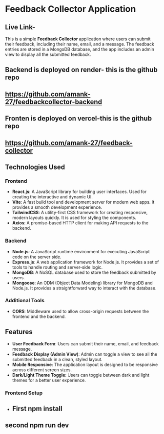 # Feedback Collector Application

## Live Link- 

This is a simple **Feedback Collector** application where users can submit their feedback, including their name, email, and a message. The feedback entries are stored in a MongoDB database, and the app includes an admin view to display all the submitted feedback.

## Backend is deployed on render- this is the github repo
## https://github.com/amank-27/feedbackcollector-backend

## Fronten is deployed on vercel-this is the github repo
## https://github.com/amank-27/feedback-collector

## Technologies Used

### Frontend
- **React.js**: A JavaScript library for building user interfaces. Used for creating the interactive and dynamic UI.
- **Vite**: A fast build tool and development server for modern web apps. It provides a smooth development experience.
- **TailwindCSS**: A utility-first CSS framework for creating responsive, modern layouts quickly. It is used for styling the components.
- **Axios**: A promise-based HTTP client for making API requests to the backend.

### Backend
- **Node.js**: A JavaScript runtime environment for executing JavaScript code on the server side.
- **Express.js**: A web application framework for Node.js. It provides a set of tools to handle routing and server-side logic.
- **MongoDB**: A NoSQL database used to store the feedback submitted by users.
- **Mongoose**: An ODM (Object Data Modeling) library for MongoDB and Node.js. It provides a straightforward way to interact with the database.

### Additional Tools
- **CORS**: Middleware used to allow cross-origin requests between the frontend and the backend.

## Features

- **User Feedback Form**: Users can submit their name, email, and feedback message.
- **Feedback Display (Admin View)**: Admin can toggle a view to see all the submitted feedback in a clean, styled layout.
- **Mobile Responsive**: The application layout is designed to be responsive across different screen sizes.
- **Dark/Light Theme Toggle**: Users can toggle between dark and light themes for a better user experience.

### Frontend Setup

- ## First npm install
 ## second npm run dev




